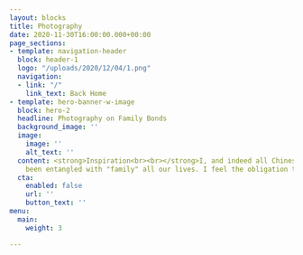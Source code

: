 ```yaml
---
layout: blocks
title: Photography
date: 2020-11-30T16:00:00.000+00:00
page_sections:
- template: navigation-header
  block: header-1
  logo: "/uploads/2020/12/04/1.png"
  navigation:
  - link: "/"
    link_text: Back Home
- template: hero-banner-w-image
  block: hero-2
  headline: Photography on Family Bonds
  background_image: ''
  image:
    image: ''
    alt_text: ''
  content: <strong>Inspiration<br><br></strong>I, and indeed all Chinese people, have
    been entangled with "family" all our lives. I feel the obligation to capture it.
  cta:
    enabled: false
    url: ''
    button_text: ''
menu:
  main:
    weight: 3

---
```

